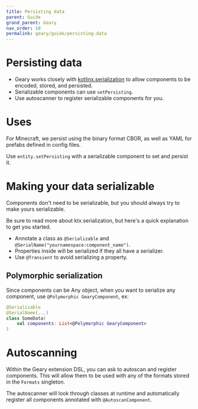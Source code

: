 ```yaml
---
title: Persisting data
parent: Guide
grand_parent: Geary
nav_order: 10
permalink: geary/guide/persisting-data
---
```


# Persisting data

- Geary works closely with [kotlinx.serialization](https://github.com/Kotlin/kotlinx.serialization) to allow components to be encoded, stored, and persisted.
- Serializable components can use `setPersisting`.
- Use autoscanner to register serializable components for you.

# Uses

For Minecraft, we persist using the binary format CBOR, as well as YAML for prefabs defined in config files.

Use `entity.setPersisting` with a serializable component to set and persist it.

# Making your data serializable

Components don't need to be serializable, but you should always try to make yours serializable.

Be sure to read more about ktx.serialization, but here's a quick explanation to get you started.

- Annotate a class as `@Serializable` and `@SerialName("yournamespace:component_name")`.
- Properties inside will be serialized if they all have a serializer.
- Use `@Transient` to avoid serializing a property.

## Polymorphic serialization

Since components can be Any object, when you want to serialize any component, use `@Polymorphic GearyComponent`, ex:

```kotlin
@Serializable
@SerialName(...)
class SomeData(
    val components: List<@Polymorphic GearyComponent>
)
```

# Autoscanning

Within the Geary extension DSL, you can ask to autoscan and register components. This will allow them to be used with any of the formats stored in the `Formats` singleton.

The autoscanner will look through classes at runtime and automatically register all components annotated with `@AutoscanComponent`.

